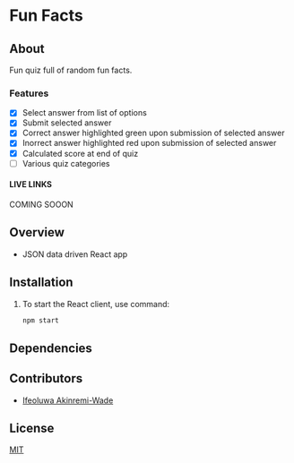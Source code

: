 # Fun Facts

## About

Fun quiz full of random fun facts. 

### Features

- [x] Select answer from list of options
- [x] Submit selected answer
- [x] Correct answer highlighted green upon submission of selected answer
- [x] Inorrect answer highlighted red upon submission of selected answer
- [x] Calculated score at end of quiz
- [ ] Various quiz categories

#### LIVE LINKS

COMING SOOON

## Overview
 
* JSON data driven React app

## Installation

1. To start the React client, use command:

    ```bash
    npm start
    ```

## Dependencies


## Contributors
* [Ifeoluwa Akinremi-Wade](https://github.com/IfeAkiWad)


## License
[MIT](https://choosealicense.com/licenses/mit/)

